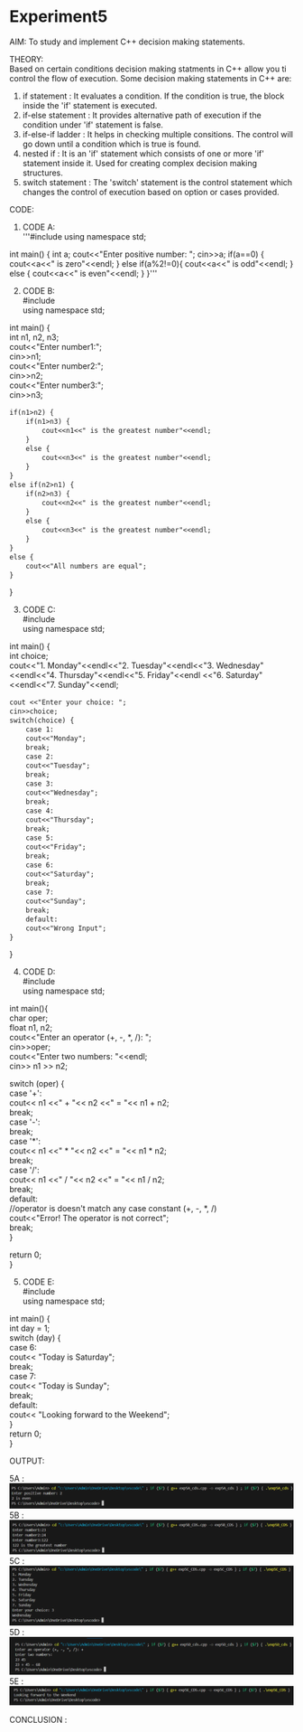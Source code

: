 # Experiment5

AIM: To study and implement C++ decision making statements. <br>

THEORY: <br>
Based on certain conditions decision making statments in C++ allow you ti control the flow of execution. Some decision making statements in C++ are: <br>
1) if statement : It evaluates a condition. If the condition is true, the block inside the 'if' statement is executed. <br>
2) if-else statement : It provides alternative path of execution if the condition under 'if' statement is false. <br>
3) if-else-if ladder : It helps in checking multiple consitions. The control will go down until a condition which is true is found. <br>
4) nested if : It is an 'if' statement which consists of one or more 'if' statement inside it. Used for creating complex decision making structures. <br>
5) switch statement : The 'switch' statement is the control statement which changes the control of execution based on option or cases provided.

CODE: <BR>
1) CODE A:<BR>
'''#include<iostream>
using namespace std;

int main() {
    int  a;
    cout<<"Enter positive number: ";
    cin>>a;
    if(a==0) {
        cout<<a<<" is zero"<<endl;
    }
    else if(a%2!=0){
        cout<<a<<" is odd"<<endl;
    }
    else {
        cout<<a<<" is even"<<endl;
    }
}'''

2) CODE B: <BR>
#include<iostream> <BR>
using namespace std; <BR>

int main() { <BR>
    int  n1, n2, n3; <BR>
    cout<<"Enter number1:"; <BR>
    cin>>n1; <BR>
    cout<<"Enter number2:"; <BR>
    cin>>n2; <BR>
    cout<<"Enter number3:"; <BR>
    cin>>n3; <BR>

    if(n1>n2) {
        if(n1>n3) {
            cout<<n1<<" is the greatest number"<<endl;
        }
        else {
            cout<<n3<<" is the greatest number"<<endl;
        }
    }
    else if(n2>n1) {
        if(n2>n3) {
            cout<<n2<<" is the greatest number"<<endl;
        }
        else {
            cout<<n3<<" is the greatest number"<<endl;
        }
    }
    else {
        cout<<"All numbers are equal";
    }
} <BR>


3) CODE C: <BR>
#include<iostream> <BR>
using namespace std; <BR>

int main() { <BR>
    int choice; <BR>
    cout<<"1. Monday"<<endl<<"2. Tuesday"<<endl<<"3. Wednesday"<<endl<<"4. Thursday"<<endl<<"5. Friday"<<endl 
    <<"6. Saturday"<<endl<<"7. Sunday"<<endl; <BR>
    
    cout <<"Enter your choice: ";
    cin>>choice;
    switch(choice) {
        case 1:
        cout<<"Monday";
        break;
        case 2:
        cout<<"Tuesday";
        break;
        case 3:
        cout<<"Wednesday";
        break;
        case 4:
        cout<<"Thursday";
        break;
        case 5:
        cout<<"Friday";
        break;
        case 6:
        cout<<"Saturday";
        break;
        case 7:
        cout<<"Sunday";
        break;
        default:
        cout<<"Wrong Input";
    }
} <BR>


4) CODE D:  <BR>
#include <iostream> <BR>
using namespace std; <BR>

int main(){ <BR>
char oper; <BR>
float n1, n2; <BR>
cout<<"Enter an operator (+, -, *, /): "; <BR>
cin>>oper; <BR>
cout<<"Enter two numbers: "<<endl; <BR>
cin>> n1 >> n2; <BR>

switch (oper) { <BR>
case '+': <BR>
cout<< n1 <<" + "<< n2 <<" = "<< n1 + n2; <BR>
break; <BR>
case '-': <BR>
break; <BR>
case '*': <BR>
cout<< n1 <<" * "<< n2 <<" = "<< n1 * n2; <BR>
break; <BR>
case '/': <BR>
cout<< n1 <<" / "<< n2 <<" = "<< n1 / n2; <BR>
break; <BR>
default: <BR>
//operator is doesn't match any case constant (+, -, *, /) <BR>
cout<<"Error! The operator is not correct"; <BR>
break; <BR>
    } <BR>

return 0; <BR>
} <BR>


5) CODE E:<BR>
#include <iostream> <BR>
using namespace std; <BR>

int main() { <BR>
int day = 1; <BR>
  switch (day) { <BR>
    case 6: <BR>
cout<< "Today is Saturday"; <BR>
      break; <BR>
    case 7: <BR>
cout<< "Today is Sunday"; <BR>
      break; <BR>
    default: <BR>
cout<< "Looking forward to the Weekend"; <BR>
  } <BR>
  return 0; <BR>
} <BR>


OUTPUT: <BR>

5A : <BR>
![5A](https://github.com/sarakanyal03/CDS_Experiment5/blob/main/a.png)
5B : <BR>
![5B](https://github.com/sarakanyal03/CDS_Experiment5/blob/main/b.png)
5C : <BR>
![5C](https://github.com/sarakanyal03/CDS_Experiment5/blob/main/c.png)
5D : <BR>
![5D](https://github.com/sarakanyal03/CDS_Experiment5/blob/main/d.png)
5E : <BR>
![5E](https://github.com/sarakanyal03/CDS_Experiment5/blob/main/e.png)

CONCLUSION :  <BR>


